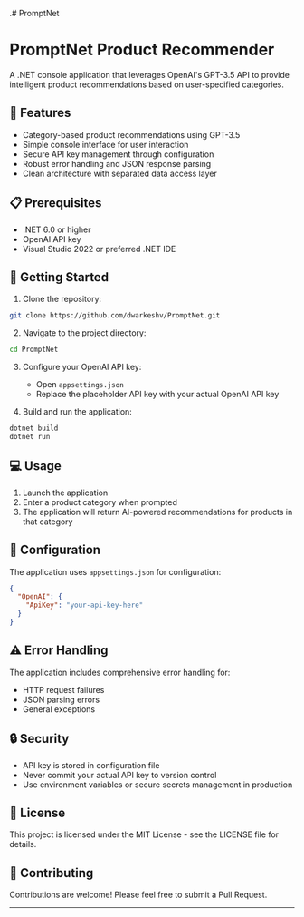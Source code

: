 .# PromptNet

# PromptNet Product Recommender

A .NET console application that leverages OpenAI's GPT-3.5 API to provide intelligent product recommendations based on user-specified categories.

## 🌟 Features

- Category-based product recommendations using GPT-3.5
- Simple console interface for user interaction
- Secure API key management through configuration
- Robust error handling and JSON response parsing
- Clean architecture with separated data access layer

## 📋 Prerequisites

- .NET 6.0 or higher
- OpenAI API key
- Visual Studio 2022 or preferred .NET IDE

## 🚀 Getting Started

1. Clone the repository:
```bash
git clone https://github.com/dwarkeshv/PromptNet.git
```

2. Navigate to the project directory:
```bash
cd PromptNet
```

3. Configure your OpenAI API key:
   - Open `appsettings.json`
   - Replace the placeholder API key with your actual OpenAI API key

4. Build and run the application:
```bash
dotnet build
dotnet run
```

## 💻 Usage

1. Launch the application
2. Enter a product category when prompted 
3. The application will return AI-powered recommendations for products in that category

## 🔧 Configuration

The application uses `appsettings.json` for configuration:

```json
{
  "OpenAI": {
    "ApiKey": "your-api-key-here"
  }
}
```
## ⚠️ Error Handling

The application includes comprehensive error handling for:
- HTTP request failures
- JSON parsing errors
- General exceptions

## 🔒 Security

- API key is stored in configuration file
- Never commit your actual API key to version control
- Use environment variables or secure secrets management in production

## 📝 License

This project is licensed under the MIT License - see the LICENSE file for details.

## 🤝 Contributing

Contributions are welcome! Please feel free to submit a Pull Request.

---
